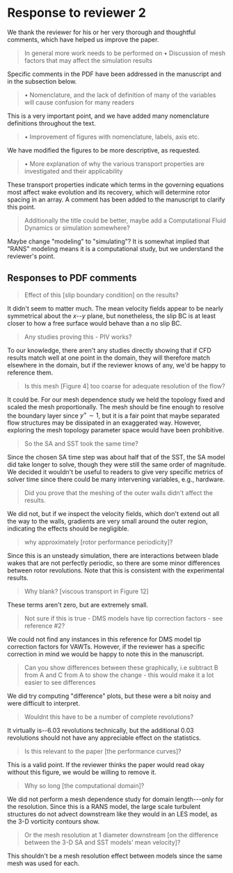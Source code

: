 # Response to reviewer 2

We thank the reviewer for his or her very thorough and thoughtful comments,
which have helped us improve the paper.

>In general more work needs to be performed on
• Discussion of mesh factors that may affect the simulation results

Specific comments in the PDF have been addressed in the manuscript and in the
subsection below.

>• Nomenclature, and the lack of definition of many of the variables will cause confusion for many readers

This is a very important point, and we have added many nomenclature definitions
throughout the text.

>• Improvement of figures with nomenclature, labels, axis etc.

We have modified the figures to be more descriptive, as requested.

>• More explanation of why the various transport properties are investigated and their applicability

These transport properties indicate which terms in the governing equations most
affect wake evolution and its recovery, which will determine rotor spacing in an
array. A comment has been added to the manuscript to clarify this point.

>Additionally the title could be better, maybe add a Computational Fluid Dynamics or simulation somewhere?

Maybe change "modeling" to "simulating"? It is somewhat implied that "RANS"
modeling means it is a computational study, but we understand the reviewer's
point.


## Responses to PDF comments

>Effect of this [slip boundary condition] on the results?

It didn't seem to matter much. The mean velocity fields appear to be nearly
symmetrical about the $x$--$y$ plane, but nonetheless, the slip BC is at least
closer to how a free surface would behave than a no slip BC.

>Any studies proving this - PIV works?

To our knowledge, there aren't any studies directly showing that if CFD results
match well at one point in the domain, they will therefore match elsewhere in
the domain, but if the reviewer knows of any, we'd be happy to reference them.

>Is this mesh [Figure 4] too coarse for adequate resolution of the flow?

It could be. For our mesh dependence study we held the topology fixed and scaled
the mesh proportionally. The mesh should be fine enough to resolve the boundary
layer since $y^+ \sim 1$, but it is a fair point that maybe separated flow
structures may be dissipated in an exaggerated way. However, exploring the mesh
topology parameter space would have been prohibitive.

>So the SA and SST took the same time?

Since the chosen SA time step was about half that of the SST, the SA model did
take longer to solve, though they were still the same order of magnitude. We
decided it wouldn't be useful to readers to give very specific metrics of solver
time since there could be many intervening variables, e.g., hardware.

>Did you prove that the meshing of the outer walls didn't affect the results.

We did not, but if we inspect the velocity fields, which don't extend out all
the way to the walls, gradients are very small around the outer region,
indicating the effects should be negligible.

>why approximately [rotor performance periodicity]?

Since this is an unsteady simulation, there are interactions between blade wakes
that are not perfectly periodic, so there are some minor differences between
rotor revolutions. Note that this is consistent with the experimental results.

>Why blank? [viscous transport in Figure 12]

These terms aren't zero, but are extremely small.

>Not sure if this is true - DMS models have tip correction factors - see reference #2?

We could not find any instances in this reference for DMS model tip correction
factors for VAWTs. However, if the reviewer has a specific correction in mind we
would be happy to note this in the manuscript.

>Can you show differences between these graphically, i.e subtract B from A and C from A to show the change - this would make it a lot easier to see differences

We did try computing "difference" plots, but these were a bit noisy and were
difficult to interpret.

>Wouldnt this have to be a number of complete revolutions?

It virtually is--6.03 revolutions technically, but the additional 0.03
revolutions should not have any appreciable effect on the statistics.

>Is this relevant to the paper [the performance curves]?

This is a valid point. If the reviewer thinks the paper would read okay without
this figure, we would be willing to remove it.

>Why so long [the computational domain]?

We did not perform a mesh dependence study for domain length---only for the
resolution. Since this is a RANS model, the large scale turbulent structures do
not advect downstream like they would in an LES model, as the 3-D vorticity
contours show.

>Or the mesh resolution at 1 diameter downstream [on the difference between the
3-D SA and SST models' mean velocity]?

This shouldn't be a mesh resolution effect between models since the same mesh
was used for each.
